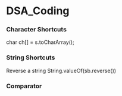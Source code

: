 # DSA_Coding

### Character Shortcuts

char ch[] = s.toCharArray();  <!-- Where s is a character -->

### String Shortcuts
Reverse a string String.valueOf(sb.reverse())


### Comparator 
 <!-- Mainly used in sorting object inside data  -->